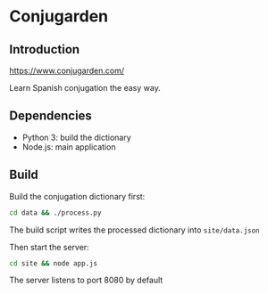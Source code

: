 # Conjugarden

## Introduction
https://www.conjugarden.com/

Learn Spanish conjugation the easy way.

## Dependencies

* Python 3: build the dictionary
* Node.js: main application

## Build

Build the conjugation dictionary first:

```bash
cd data && ./process.py
```

The build script writes the processed dictionary into `site/data.json`

Then start the server:

```bash
cd site && node app.js
```

The server listens to port 8080 by default
